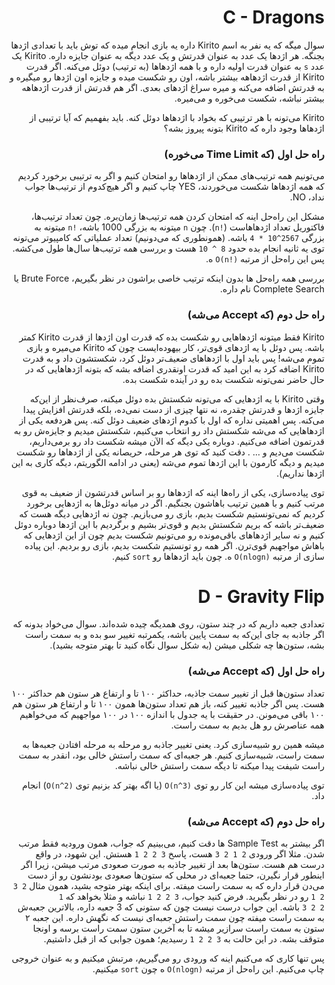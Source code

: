 <div dir="rtl">
 
# C - Dragons

سوال میگه که یه نفر به اسم Kirito داره یه بازی انجام میده که توش باید با تعدادی اژدها بجنگه. هر اژدها یک عدد به عنوان قدرتش و یک عدد دیگه به عنوان جایزه داره. Kirito یک عدد `s` به عنوان قدرت اولیه داره و با همه اژدهاها (به ترتیب) دوئل می‌کنه. اگر قدرت Kirito از قدرت اژدهاهه بیشتر باشه، اون رو شکست میده و جایزه اون اژدها رو میگیره و به قدرتش اضافه می‌کنه و میره سراغ اژدهای بعدی. اگر هم قدرتش از قدرت اژدهاهه بیشتر نباشه، شکست می‌خوره و می‌میره.

Kirito می‌تونه با هر ترتیبی که بخواد با اژدهاها دوئل کنه. باید بفهمیم که آیا ترتیبی از اژدهاها وجود داره که Kirito بتونه پیروز بشه؟

### راه حل اول (که Time Limit می‌خوره)

می‌تونیم همه ترتیب‌های ممکن از اژدهاها رو امتحان کنیم و اگر به ترتیبی برخورد کردیم که همه اژدهاها شکست می‌خوردند، YES چاپ کنیم و اگر هیچ‌کدوم از ترتیب‌ها جواب نداد، NO.

مشکل این راه‌حل اینه که امتحان کردن همه ترتیب‌ها زمان‌بره. چون تعداد ترتیب‌ها، فاکتوریل تعداد اژدهاهاست (<code dir="ltr">n!</code>). چون `n` میتونه به بزرگی 1000 باشه، <code dir="ltr">n!</code> میتونه به بزرگی <code dir="ltr">4 * 10^2567</code> باشه. (همونطوری که می‌دونیم) تعداد عملیاتی که کامپیوتر می‌تونه توی یه ثانیه انجام بده حدود <code dir="ltr">10 ^ 8</code> هست و بررسی همه ترتیب‌ها سال‌ها طول می‌کشه. پس این راه‌حل از مرتبه <code dir="ltr">O(n!)</code> ه.

بررسی همه راه‌حل ها بدون اینکه ترتیب خاصی براشون در نظر بگیریم، Brute Force یا Complete Search نام داره.

### راه حل دوم (که Accept می‌شه)

Kirito فقط میتونه اژدهاهایی رو شکست بده که قدرت اون اژدها از قدرت Kirito کمتر باشه. پس دوئل با یه اژدهای قوی‌تر، کار بیهوده‌ایست چون که Kirito می‌میره و بازی تموم می‌شه! پس باید اول با اژدهاهای ضعیف‌تر دوئل کرد، شکستشون داد و به قدرت Kirito اضافه کرد به این امید که قدرت اونقدری اضافه بشه که بتونه اژدهاهایی که در حال حاضر نمی‌تونه شکست بده رو در آینده شکست بده.

وقتی Kirito با یه اژدهایی که می‌تونه شکستش بده دوئل میکنه، صرف‌نظر از این‌که جایزه اژدها و قدرتش چقدره، نه نتها چیزی از دست نمی‌ده، بلکه قدرتش افزایش پیدا می‌کنه. پس اهمیتی نداره که اول با کدوم اژدهای ضعیف دوئل کنه. پس هردفعه یکی از اژدهاهایی که می‌شه شکستش داد رو انتخاب می‌کنیم، شکستش میدیم و جایزه‌ش رو به قدرتمون اضافه می‌کنیم. دوباره یکی دیگه که الآن میشه شکست داد رو برمی‌داریم، شکست می‌دیم و ... . دقت کنید که توی هر مرحله، حریصانه یکی از اژدهاها رو شکست میدیم و دیگه کارمون با این اژدها تموم می‌شه (یعنی در ادامه الگوریتم، دیگه کاری به این اژدها نداریم).

توی پیاده‌سازی، یکی از راه‌ها اینه که اژدهاها رو بر اساس قدرتشون از ضعیف به قوی مرتب کنیم و با همین ترتیب باهاشون بجنگیم. اگر در میانه دوئل‌ها به اژدهایی برخورد کردیم که نمی‌تونستیم شکست بدیم، بازی رو می‌بازیم. چون نه اژدهایی دیگه هست که ضعیف‌تر باشه که بریم شکستش بدیم و قوی‌تر بشیم و برگردیم با این اژدها دوباره دوئل کنیم و نه سایر اژدهاهای باقی‌مونده رو می‌تونیم شکست بدیم چون از این اژدهایی که باهاش مواجهیم قوی‌ترن. اگر همه رو تونستیم شکست بدیم، بازی رو بردیم. این پیاده سازی از مرتبه <code dir="ltr">O(nlogn)</code> ه. چون باید اژدهاها رو `sort` کنیم.

# D - Gravity Flip

تعدادی جعبه داریم که در چند ستون، روی همدیگه چیده شده‌اند. سوال می‌خواد بدونه که اگر جاذبه به جای این‌که به سمت پایین باشه، یکمرتبه تغییر سو بده و به سمت راست بشه، ستون‌ها چه شکلی میشن (به شکل سوال نگاه کنید تا بهتر متوجه بشید).

### راه حل اول (که Accept می‌شه)

تعداد ستون‌ها قبل از تغییر سمت جاذبه، حداکثر ۱۰۰ تا و ارتفاع هر ستون هم حداکثر ۱۰۰ هست. پس اگر جاذبه تغییر کنه، باز هم تعداد ستون‌ها همون ۱۰۰ تا و ارتفاع هر ستون هم ۱۰۰ باقی می‌مونن. در حقیقت با یه جدول با اندازه ۱۰۰ در ۱۰۰ مواجهیم که می‌خواهیم همه عناصرش رو هل بدیم به سمت راست.

میشه همین رو شبیه‌سازی کرد. یعنی تغییر جاذبه رو مرحله به مرحله افتادن جعبه‌ها به سمت راست، شبیه‌سازی کنیم. هر جعبه‌ای که سمت راستش خالی بود، انقدر به سمت راست شیفت پیدا میکنه تا دیگه سمت راستش خالی نباشه.

توی پیاده‌سازی میشه این کار رو توی <code dir="ltr">O(n^3)</code> (یا اگه بهتر کد بزنیم توی <code dir="ltr">O(n^2)</code>) انجام داد.

### راه حل دوم (که Accept می‌شه)

اگر بیشتر به Sample Test ها دقت کنیم، می‌بینیم که جواب، همون ورودیه فقط مرتب شدن. مثلا اگر ورودی <code dir="ltr">3 2 1 2</code> هست، پاسخ <code dir="ltr">1 2 2 3</code> هستش. این شهود، در واقع درست هم هست. ستون‌ها بعد از تغییر جاذبه به صورت صعودی مرتب میشن، زیرا اگر اینطور قرار نگیرن، حتما جعبه‌ای در محلی که ستون‌ها صعودی بودنشون رو از دست می‌دن قرار داره که به سمت راست میفته. برای اینکه بهتر متوجه بشید، همون مثال <code dir="ltr">3 2 1 2</code> رو در نظر بگیرید. فرض کنید جواب، <code dir="ltr">1 2 2 3</code> نباشه و مثلا بخواهد که <code dir="ltr">1 3 2 2</code> باشه. این جواب درست نیست چون که ستونی که 3 جعبه داره، بالاترین جعبه‌ش به سمت راست میفته چون سمت راستش جعبه‌ای نیست که نگهش داره. این جعبه ۲ ستون به سمت راست سرازیر میشه تا به آخرین ستون سمت راست برسه و اونجا متوقف بشه. در این حالت به <code dir="ltr">1 2 2 3</code> رسیدیم؛ همون جوابی که از قبل داشتیم.

پس تنها کاری که می‌کنیم اینه که ورودی رو می‌گیریم، مرتبش میکنیم و به عنوان خروجی چاپ می‌کنیم. این راه‌حل از مرتبه <code dir="ltr">O(nlogn)</code> ه چون `sort` میکنیم.

</div>
